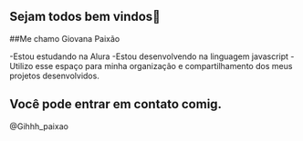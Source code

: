 ## Sejam todos bem vindos👋

##Me chamo Giovana Paixão

-Estou estudando na Alura
-Estou desenvolvendo na linguagem javascript
-Utilizo esse espaço para minha organização e compartilhamento dos meus projetos desenvolvidos.

## Você pode entrar em contato comig.

@Gihhh_paixao

